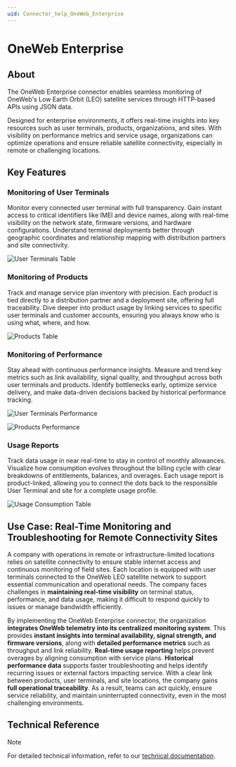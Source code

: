 ```yaml
---
uid: Connector_help_OneWeb_Enterprise
---
```


# OneWeb Enterprise

## About

The OneWeb Enterprise connector enables seamless monitoring of OneWeb's Low Earth Orbit (LEO) satellite services through HTTP-based APIs using JSON data.

Designed for enterprise environments, it offers real-time insights into key resources such as user terminals, products, organizations, and sites. With visibility on performance metrics and service usage, organizations can optimize operations and ensure reliable satellite connectivity, especially in remote or challenging locations.

## Key Features

### Monitoring of User Terminals

Monitor every connected user terminal with full transparency. Gain instant access to critical identifiers like IMEI and device names, along with real-time visibility on the network state, firmware versions, and hardware configurations. Understand terminal deployments better through geographic coordinates and relationship mapping with distribution partners and site connectivity.

![User Terminals Table](~/connector/images/UT.png)

### Monitoring of Products

Track and manage service plan inventory with precision. Each product is tied directly to a distribution partner and a deployment site, offering full traceability. Dive deeper into product usage by linking services to specific user terminals and customer accounts, ensuring you always know who is using what, where, and how.

![Products Table](~/connector/images/Products.png)

### Monitoring of Performance

Stay ahead with continuous performance insights. Measure and trend key metrics such as link availability, signal quality, and throughput across both user terminals and products. Identify bottlenecks early, optimize service delivery, and make data-driven decisions backed by historical performance tracking.

![User Terminals Performance](~/connector//images/UTPerformance.png)

![Products Performance](~/connector/images/ProductPerformance.png)

### Usage Reports

Track data usage in near real-time to stay in control of monthly allowances. Visualize how consumption evolves throughout the billing cycle with clear breakdowns of entitlements, balances, and overages. Each usage report is product-linked, allowing you to connect the dots back to the responsible User Terminal and site for a complete usage profile.

![Usage Consumption Table](~/connector/images/UsageConsumption.png)

## Use Case: Real-Time Monitoring and Troubleshooting for Remote Connectivity Sites

A company with operations in remote or infrastructure-limited locations relies on satellite connectivity to ensure stable internet access and continuous monitoring of field sites. Each location is equipped with user terminals connected to the OneWeb LEO satellite network to support essential communication and operational needs. The company faces challenges in **maintaining real-time visibility** on terminal status, performance, and data usage, making it difficult to respond quickly to issues or manage bandwidth efficiently.

By implementing the OneWeb Enterprise connector, the organization **integrates OneWeb telemetry into its centralized monitoring system**. This provides **instant insights into terminal availability, signal strength, and firmware versions**, along with **detailed performance metrics** such as throughput and link reliability. **Real-time usage reporting** helps prevent overages by aligning consumption with service plans. **Historical performance data** supports faster troubleshooting and helps identify recurring issues or external factors impacting service. With a clear link between products, user terminals, and site locations, the company gains **full operational traceability**. As a result, teams can act quickly, ensure service reliability, and maintain uninterrupted connectivity, even in the most challenging environments.

## Technical Reference

> [!NOTE]
> For detailed technical information, refer to our [technical documentation](xref:Connector_help_OneWeb_Enterprise_Technical).
